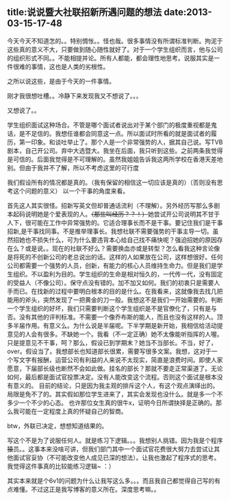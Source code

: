 title:说说暨大社联招新所遇问题的想法
date:2013-03-15-17-48
---
今天今天不知道怎的。。特别惆怅。。怪也哉。很多事情没有所谓标准判断。拘泥于这些真的意义不大，只要做到随心随性就好了。对于一个学生组织而言，他与公司的组织形式不同。。不能相提并论。所有人都能，都会理性地思考。说服其实是一件很难的事情，这也是人类的劣根性。

之所以说这些，是由于今天的一件事情。

刚才我很想吐槽。。冷静下来发现我又不想说了。。。

又想说了。。
<!--more-->
学生组织面试这种场合。不管是哪个面试者说出对于某个部门的极度重视都是鬼话，是不足信的。我想任谁都会同意这一点。所以面试时所看的就是面试者的履历，第一印象。和谈吐举止了。那个人是一个非常强势的人，据其自己说。写TVB剧本，自己开公司。弃中大选暨大。我坐在后面，我只听到这些。之前两条我觉得是可信的。后面我觉得是不可理解的。虽然我姐姐告诉我这两所学校在香港天差地别。但由于我并不了解，所以不考虑这里的可行度

我们假设所有的情况都是真的。（我有保留的相信这一切应该是真的）（否则没有思考这个问题的意义）
以一个干事的角度来看。

首先这人其实很怪。招新写英文但却普通话流利（不理解）。另外经历写那么多剧本起码说明她是个爱表现的人。<del datetime="2013-03-15T20:33:10+00:00">（那些叫经历？？！）</del>她尝试开公司说明其不甘于人下，很可能在工作中异常强势的。它适合理事长而不是干事。要记住我们是干事招新,是干事找同事。不是推举理事长。我想社联不需要强势的干事主导一切。虽然招她也不损失什么，可为什么要违背本心给自己找不痛快呢？强迫招她的原因存在么？或是说。。现在的社联不好么？需要换血亦或是转型？怎么看我这种言论像是将死的不创新公司的老总说出的话。这样的人如果放在公司，这样想很好。任何公司都需要一个强势的人员，创新，有能力的核心人员维持生命力。但是我们是学生组织。不以盈利为目的。学生组织的生命是相对恒久的，一代传一代，没有固定的受益人（不像公司）。保守点没有错的。加不加又如何。我们的初衷只是需要人手而已。在找新的过程中要明白根本的目的是什么。在我看来，这就像我去找几把能用的斧头，突然发现了一把黄金的刀一般。我想这不是我们一开始需要的。判断一个学生组织的好坏，我们只需要判断这个学生组织是不是官僚化了，只有是与否。没有其他的评判标准。不需要一个像乔布斯的能人，而且也没有这样的人。顶多半届作用。有意义么。为什么说是半届呢。下半学期是新开始，我相信给活动提意见的人会有很多。不缺她一个。我看（不一定正确）她不太像能听指挥的人喔。只是提意见不干事，呵？那么，假设已到学期末？她当不当部长。不当，好了，over。假设当了。我想部长也知道部长很累，需要写很多文案。我想，这对于一个写文字有报酬，运营公司有利益的人来说不太现实，简直是浪费时间。即使人家愿意，下届部长级也断然不会如此做。挂名的部长？那就不要走正常渠道了。无论如何，最后都是面试官投票决定。没有人能改变这个流程。否则这个面试是根本没有意义的。
目前的结论，只是因为我主观的排斥这个人，有这个观点演绎出的。局限是免不了的。其实假如那位学生进来了，其实会发现也没什么。就是多一个不多少一个不少的心态。
也许那位女生真的很牛x，证明今日所谓抉择是正确的。那么我可能在一定程度上真的怀疑自己的智商。

btw，外联已决定，想想知道结果的。

写这个不是为了说服任何人。就是练习下逻辑。。。我想别人挑错。因为我是个程序<del datetime="2013-03-15T20:33:10+00:00">猿</del>员。。这事本来没啥可讲，但我们部门其中一个面试官花费很大努力去尝试让其他面试官妥协（不可能改变他人成见已深的想法）。让我也激起了程序式的思考。我觉得这件事真的比较能练习逻辑~ ：）

其实本来就是个6v1的问题为什么让我写这么多。。。而且我自己都觉得自己写的有点难懂。不过这正是我写博客的意义所在。深度思考嘛。。